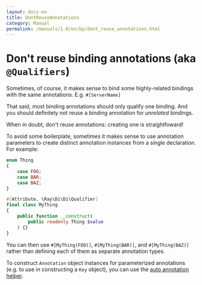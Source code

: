 ```yaml
---
layout: docs-en
title: DontReuseAnnotations
category: Manual
permalink: /manuals/1.0/en/bp/dont_reuse_annotations.html
---
```

# Don't reuse binding annotations (aka `@Qualifiers`)

Sometimes, of course, it makes sense to bind some highly-related bindings with
the same annotations. E.g. `#[ServerName]`

That said, most binding annotations should only qualify one binding. And you
should definitely not reuse a binding annotation for *unrelated* bindings.

When in doubt, don't reuse annotations: creating one is straightfoward!

To avoid some boilerplate, sometimes it makes sense to use annotation parameters
to create distinct annotation instances from a single declaration. For example:

```php
enum Thing
{
    case FOO;
    case BAR;
    case BAZ;
}

#[Attribute, \Ray\Di\Di\Qualifier]
final class MyThing
{
    public function __construct(
        public readonly Thing $value
    ) {}
}
```

You can then use `#[MyThing(FOO)]`, `#[MyThing(BAR)]`, and `#[MyThing(BAZ)]` rather
than defining each of them as separate annotation types.

To construct `Annotation` object instances for parameterized annotations (e.g.
to use in constructing a `Key` object), you can use the
[auto annotation helper](https://github.com/google/auto/blob/master/value/userguide/howto.md#-use-autovalue-to-implement-an-annotation-type).
